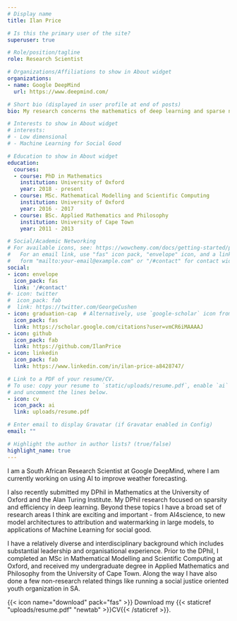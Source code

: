 ```yaml
---
# Display name
title: Ilan Price

# Is this the primary user of the site?
superuser: true

# Role/position/tagline
role: Research Scientist

# Organizations/Affiliations to show in About widget
organizations:
- name: Google DeepMind
  url: https://www.deepmind.com/

# Short bio (displayed in user profile at end of posts)
bio: My research concerns the mathematics of deep learning and sparse neural networks

# Interests to show in About widget
# interests:
# - Low dimensional 
# - Machine Learning for Social Good

# Education to show in About widget
education:
  courses:
  - course: PhD in Mathematics
    institution: University of Oxford
    year: 2018 - present
  - course: MSc. Mathematical Modelling and Scientific Computing
    institution: University of Oxford
    year: 2016 - 2017
  - course: BSc. Applied Mathematics and Philosophy
    institution: University of Cape Town
    year: 2011 - 2013

# Social/Academic Networking
# For available icons, see: https://wowchemy.com/docs/getting-started/page-builder/#icons
#   For an email link, use "fas" icon pack, "envelope" icon, and a link in the
#   form "mailto:your-email@example.com" or "/#contact" for contact widget.
social:
- icon: envelope
  icon_pack: fas
  link: '/#contact'
#- icon: twitter
#  icon_pack: fab
#  link: https://twitter.com/GeorgeCushen
- icon: graduation-cap  # Alternatively, use `google-scholar` icon from `ai` icon pack
  icon_pack: fas
  link: https://scholar.google.com/citations?user=vmCR6iMAAAAJ
- icon: github
  icon_pack: fab
  link: https://github.com/IlanPrice
- icon: linkedin
  icon_pack: fab
  link: https://www.linkedin.com/in/ilan-price-a8428747/

# Link to a PDF of your resume/CV.
# To use: copy your resume to `static/uploads/resume.pdf`, enable `ai` icons in `params.toml`,
# and uncomment the lines below.
- icon: cv
  icon_pack: ai
  link: uploads/resume.pdf

# Enter email to display Gravatar (if Gravatar enabled in Config)
email: ""

# Highlight the author in author lists? (true/false)
highlight_name: true
---
```


I am a South African Research Scientist at Google DeepMind, where I am currently working on using AI to improve weather forecasting.

I also recently submitted my DPhil in Mathematics at the University of Oxford and the Alan Turing Institute. My DPhil research focused on sparsity and efficiency in deep learning. Beyond these topics I have a broad set of research areas I think are exciting and important - from AI4science, to new model architectures to attribution and watermarking in large models, to applications of Machine Learning for social good.  

I have a relatively diverse and interdisciplinary background which includes substantial leadership and organisational experience. Prior to the DPhil, I completed an MSc in Mathematical Modelling and Scientific Computing at Oxford, and received my undergraduate degree in Applied Mathematics and Philosophy from the University of Cape Town. Along the way I have also done a few non-research related things like running a social justice oriented youth organization in SA.


{{< icon name="download" pack="fas" >}} Download my {{< staticref "uploads/resume.pdf" "newtab" >}}CV{{< /staticref >}}.
